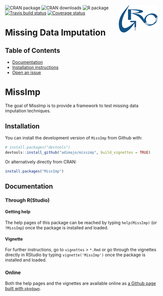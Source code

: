 # <img src="man/figures/logo_gro.png" align="right" />

![CRAN package](https://www.r-pkg.org/badges/version-ago/missimp)
![CRAN downloads](https://cranlogs.r-pkg.org/badges/missimp)
![R package](https://github.com/adimajo/missimp/workflows/R%20package/badge.svg)
[![Travis build status](https://travis-ci.org/adimajo/missimp.svg?branch=master)](https://travis-ci.org/adimajo/missimp)
[![Coverage status](https://codecov.io/gh/adimajo/missimp/branch/master/graph/badge.svg)](https://codecov.io/github/adimajo/missimp?branch=master)

# Missing Data Imputation

Table of Contents
-----------------

* [Documentation](https://adimajo.github.io/missimp)
* [Installation instructions](#-installation)
* [Open an issue](https://github.com/adimajo/missimp/issues/new/choose)

# MissImp

The goal of MissImp is to provide a framework to test missing data imputation techniques.

## Installation

You can install the development version of `MissImp` from Github with:

``` r
# install.packages("devtools")
devtools::install_github("adimajo/missimp", build_vignettes = TRUE)
```

Or alternatively directly from CRAN:
``` r
install.packages("MissImp")
```

## Documentation

### Through R(Studio)

#### Getting help

The help pages of this package can be reached by typing `help(MissImp)` (or `?MissImp`) once the package is installed and loaded.

#### Vignette

For further instructions, go to `vignettes` > `*.Rmd` or go through the vignettes directly in RStudio by typing `vignette('MissImp')` once the package is installed and loaded.

### Online

Both the help pages and the vignettes are available online as [a Github page built with `pkgdown`](http://adimajo.github.io/MissImp).
